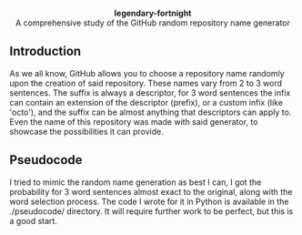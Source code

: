 <p align=center><b>legendary-fortnight</b><br>A comprehensive study of the GitHub random repository name generator</p>

## Introduction
As we all know, GitHub allows you to choose a repository name randomly upon the creation of said repository. These names vary from 2 to 3 word sentences. The suffix is always a descriptor, for 3 word sentences the infix can contain an extension of the descriptor (prefix), or a custom infix (like 'octo'), and the suffix can be almost anything that descriptors can apply to.
Even the name of this repository was made with said generator, to showcase the possibilities it can provide.

## Pseudocode
I tried to mimic the random name generation as best I can, I got the probability for 3 word sentences almost exact to the original, along with the word selection process. The code I wrote for it in Python is available in the ./pseudocode/ directory. It will require further work to be perfect, but this is a good start.
